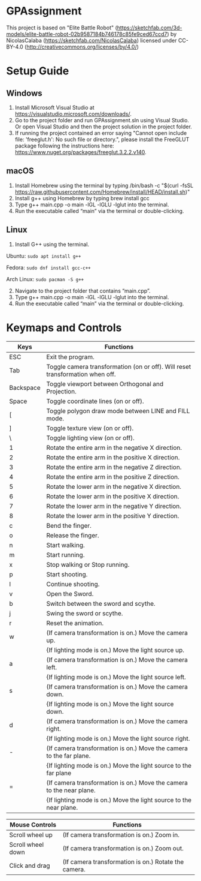 # GPAssignment
This project is based on "Elite Battle Robot" (https://sketchfab.com/3d-models/elite-battle-robot-02b9587184b746178c85fe9ced67ccd7) by NicolasCalaba (https://sketchfab.com/NicolasCalaba) licensed under CC-BY-4.0 (http://creativecommons.org/licenses/by/4.0/)

# Setup Guide
## Windows
1. Install Microsoft Visual Studio at https://visualstudio.microsoft.com/downloads/.
2. Go to the project folder and run GPAssignment.sln using Visual Studio. Or open Visual Studio and then the project solution in the project folder.
3. If running the project contained an error saying "Cannot open include file: 'freeglut.h': No such file or directory.", please install the FreeGLUT package following the instructions here: https://www.nuget.org/packages/freeglut.3.2.2.v140.

## macOS
1. Install Homebrew using the terminal by typing /bin/bash -c "$(curl -fsSL https://raw.githubusercontent.com/Homebrew/install/HEAD/install.sh)"
2. Install g++ using Homebrew by typing brew install gcc
3. Type g++ main.cpp -o main -lGL -lGLU -lglut into the terminal.
4. Run the executable called “main” via the terminal or double-clicking.

## Linux
1. Install G++ using the terminal.

Ubuntu: `sudo apt install g++`

Fedora: `sudo dnf install gcc-c++`

Arch Linux: `sudo pacman -S g++`

2. Navigate to the project folder that contains “main.cpp”.
3. Type g++ main.cpp -o main -lGL -lGLU -lglut into the terminal.
4. Run the executable called “main” via the terminal or double-clicking.

# Keymaps and Controls
| **Keys**  | **Functions**                                                                 |
|-----------|-------------------------------------------------------------------------------|
| ESC       | Exit the program.                                                             |
| Tab       | Toggle camera transformation (on or off). Will reset transformation when off. |
| Backspace | Toggle viewport between Orthogonal and Projection.                            |
| Space     | Toggle coordinate lines (on or off).                                          |
| [         | Toggle polygon draw mode between LINE and FILL mode.                          |
| ]         | Toggle texture view (on or off).                                              |
| \         | Toggle lighting view (on or off).                                             |
| 1         | Rotate the entire arm in the negative X direction.                            |
| 2         | Rotate the entire arm in the positive X direction.                            |
| 3         | Rotate the entire arm in the negative Z direction.                            |
| 4         | Rotate the entire arm in the positive Z direction.                            |
| 5         | Rotate the lower arm in the negative X direction.                             |
| 6         | Rotate the lower arm in the positive X direction.                             |
| 7         | Rotate the lower arm in the negative Y direction.                             |
| 8         | Rotate the lower arm in the positive Y direction.                             |
| c         | Bend the finger.                                                              |
| o         | Release the finger.                                                           |
| n         | Start walking.                                                                |
| m         | Start running.                                                                |
| x         | Stop walking or Stop running.                                                 |
| p         | Start shooting.                                                               |
| l         | Continue shooting.                                                            |
| v         | Open the Sword.                                                               |
| b         | Switch between the sword and scythe.                                          |
| j         | Swing the sword or scythe.                                                    |
| r         | Reset the animation.                                                          |
| w         | (If camera transformation is on.) Move the camera up.                         |
|           | {If lighting mode is on.) Move the light source up.                           |
| a         | (If camera transformation is on.) Move the camera left.                       |
|           | {If lighting mode is on.) Move the light source left.                         |
| s         | (If camera transformation is on.) Move the camera down.                       |
|           | {If lighting mode is on.) Move the light source down.                         |
| d         | (If camera transformation is on.) Move the camera right.                      |
|           | {If lighting mode is on.) Move the light source right.                        |
| -         | (If camera transformation is on.) Move the camera to the far plane.           |
|           | {If lighting mode is on.) Move the light source to the far plane              |
| =         | (If camera transformation is on.) Move the camera to the near plane.          |
|           | {If lighting mode is on.) Move the light source to the near plane.            |

| **Mouse Controls** | **Functions**                                        |
|--------------------|------------------------------------------------------|
| Scroll wheel up    | (If camera transformation is on.) Zoom in.           |
| Scroll wheel down  | (If camera transformation is on.) Zoom out.          |
| Click and drag     | (If camera transformation is on.) Rotate the camera. |
